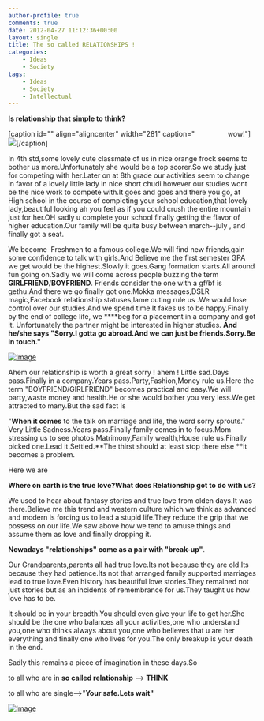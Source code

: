 ```yaml
---
author-profile: true
comments: true
date: 2012-04-27 11:12:36+00:00
layout: single
title: The so called RELATIONSHIPS !
categories:
    - Ideas
    - Society
tags:
    - Ideas
    - Society
    - Intellectual
---
```


**Is relationship that simple to think?**




[caption id="" align="aligncenter" width="281" caption="                 wow!"][![](http://vickyexplored.files.wordpress.com/2012/04/4thgrade.jpg?w=487)](http://vickyexplored.files.wordpress.com/2012/04/4thgrade.jpg)[/caption]




In 4th std,some lovely cute classmate of us in nice orange frock seems to bother us more.Unfortunately she would be a top scorer.So we study just for competing with her.Later on at 8th grade our activities seem to change in favor of a lovely little lady in nice short chudi however our studies wont be the nice work to compete with.It goes and goes and there you go, at High school in the course of completing your school education,that lovely lady,beautiful looking ah you feel as if you could crush the entire mountain just for her.OH sadly u complete your school finally getting the flavor of higher education.Our family will be quite busy between march--july , and finally got a seat.




We become  Freshmen to a famous college.We will find new friends,gain some confidence to talk with girls.And Believe me the first semester GPA we get would be the highest.Slowly it goes.Gang formation starts.All around fun going on.Sadly we will come across people buzzing the term **GIRLFRIEND**/**BOYFRIEND**. Friends consider the one with a gf/bf is gethu.And there we go finally got one.Mokka messages,DSLR magic,Facebook relationship statuses,lame outing rule us .We would lose control over our studies.And we spend time.It fakes us to be happy.Finally by the end of college life, we ****beg for a placement in a company and got it. Unfortunately the partner might be interested in higher studies. **And he/she says "Sorry.I gotta go abroad.And we can just be friends.Sorry.Be in touch."**




[![Image](http://vickyexplored.files.wordpress.com/2012/04/lovers.jpg?w=487)](http://vickyexplored.files.wordpress.com/2012/04/lovers.jpg)




Ahem our relationship is worth a great sorry ! ahem ! Little sad.Days pass.Finally in a company.Years pass.Party,Fashion,Money rule us.Here the term "BOYFRIEND/GIRLFRIEND" becomes practical and easy.We will party,waste money and health.He or she would bother you very less.We get attracted to many.But the sad fact is




"**When it comes** to the talk on marriage and life, the word sorry sprouts." Very Little Sadness.Years pass.Finally family comes in to focus.Mom stressing us to see photos.Matrimony,Family wealth,House rule us.Finally picked one.Lead it.Settled.**The thirst should at least stop there else **it becomes a problem.




Here we are




**Where on earth is the true love?What does Relationship got to do with us?**




We used to hear about fantasy stories and true love from olden days.It was there.Believe me this trend and western culture which we think as advanced and modern is forcing us to lead a stupid life.They reduce the grip that we possess on our life.We saw above how we tend to amuse things and assume them as love and finally dropping it.




**Nowadays "relationships" come as a pair with "break-up"**.




Our Grandparents,parents all had true love.Its not because they are old.Its because they had patience.Its not that arranged family supported marriages lead to true love.Even history has beautiful love stories.They remained not just stories but as an incidents of remembrance for us.They taught us how love has to be.




It should be in your breadth.You should even give your life to get her.She should be the one who balances all your activities,one who understand you,one who thinks always about you,one who believes that u are her everything and finally one who lives for you.The only breakup is your death in the end.




Sadly this remains a piece of imagination in these days.So




to all who are in **so called relationship** --> **THINK**




to all who are single-->"**Your safe.Lets wait"**




[![Image](http://vickyexplored.files.wordpress.com/2012/04/true-love2.jpg?w=487)](http://vickyexplored.files.wordpress.com/2012/04/true-love2.jpg)



